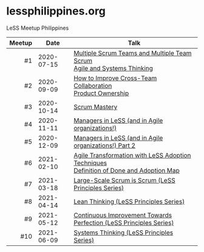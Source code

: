# lessphilippines.org

LeSS Meetup Philippines

| Meetup | Date       | Talk |
| -----: | ---------- | ---- |
| #1     | 2020-07-15 | [Multiple Scrum Teams and Multiple Team Scrum](https://lessphilippines.org/talks/001/multiple-scrum-teams-and-multiple-team-scrum) <br> [Agile and Systems Thinking](https://lessphilippines.org/talks/001/agile-and-systems-thinking) |
| #2     | 2020-09-09 | [How to Improve Cross-Team Collaboration](https://docs.google.com/presentation/d/1mjbMDSsytxSBzlzXXq-VMLUbxEJWlQlgxqoEc9YWxfM/edit#slide=id.p) <br> [Product Ownership](https://lessphilippines.org/talks/002/product-ownership) |
| #3     | 2020-10-14 | [Scrum Mastery](https://lessphilippines.org/talks/003/scrum-mastery) |
| #4     | 2020-11-11 | [Managers in LeSS (and in Agile organizations!)](https://lessphilippines.org/talks/004/managers-in-less) |
| #5     | 2020-12-09 | [Managers in LeSS (and in Agile organizations!) Part 2](https://lessphilippines.org/talks/005/managers-in-less-part-2) |
| #6     | 2021-02-10 | [Agile Transformation with LeSS Adoption Techniques](https://lessphilippines.org/talks/006/agile-transformation-and-adoption-with-less-adoption-techniques) <br> [Definition of Done and Adoption Map](https://lessphilippines.org/talks/006/definition-of-done-and-adoption-map) |
| #7     | 2021-03-18 | [Large-Scale Scrum is Scrum (LeSS Principles Series)](https://lessphilippines.org/talks/007/large-scale-scrum-is-scrum) |
| #8     | 2021-04-14 | [Lean Thinking (LeSS Principles Series)](https://lessphilippines.org/talks/008/lean-thinking) |
| #9     | 2021-05-12 | [Continuous Improvement Towards Perfection (LeSS Principles Series)](https://lessphilippines.org/talks/009/continuous-improvement-towards-perfection) |
| #10    | 2021-06-09 | [Systems Thinking (LeSS Principles Series)](https://lessphilippines.org/talks/010/systems-thinking) |
